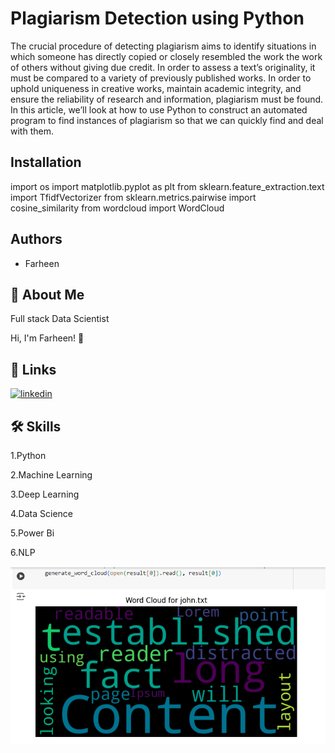 
# Plagiarism Detection using Python

The crucial procedure of detecting plagiarism aims to identify situations in which someone has directly copied or closely resembled the work the work of others without giving due credit. In order to assess a text’s originality, it must be compared to a variety of previously published works. In order to uphold uniqueness in creative works, maintain academic integrity, and ensure the reliability of research and information, plagiarism must be found. In this article, we’ll look at how to use Python to construct an automated program to find instances of plagiarism so that we can quickly find and deal with them.

## Installation

import os 
import matplotlib.pyplot as plt 
from sklearn.feature_extraction.text import TfidfVectorizer 
from sklearn.metrics.pairwise import cosine_similarity 
from wordcloud import WordCloud



## Authors

- Farheen


## 🚀 About Me
Full stack Data Scientist

Hi, I'm Farheen! 👋


## 🔗 Links
[![linkedin](https://img.shields.io/badge/linkedin-0A66C2?style=for-the-badge&logo=linkedin&logoColor=white)](https://www.linkedin.com/in/farheen-shaukat-83a7b9b6)


## 🛠 Skills
1.Python

2.Machine Learning

3.Deep Learning

4.Data Science

5.Power Bi

6.NLP




![Logo](https://github.com/Farheen-Arsalan/Plagiarism-Detection-using-Python/blob/main/plagarisim.png?raw=true)

